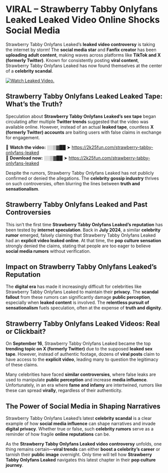 # VIRAL – Strawberry Tabby Onlyfans Leaked Leaked Video Online Shocks Social Media 

Strawberry Tabby Onlyfans Leaked’s **leaked video controversy** is taking the internet by storm! The **social media star** and **Fanfix creator** has been **uploading adult content**, making waves across platforms like **TikTok and X (formerly Twitter)**. Known for consistently posting **viral content**, Strawberry Tabby Onlyfans Leaked has now found themselves at the center of a **celebrity scandal**.  

[![Watch Leaked Video.](https://miro.medium.com/v2/resize:fit:828/format:webp/1*cilzJN44JGOrTw9NJCrNHA.gif "Watch Leaked Video")](https://2k25fun.com/strawberry-tabby-onlyfans-leaked)

## **Strawberry Tabby Onlyfans Leaked Leaked Tape: What’s the Truth?**  
Speculation about **Strawberry Tabby Onlyfans Leaked’s sex tape** began circulating after multiple **Twitter trends** suggested that the video was available online. However, instead of an actual **leaked tape**, countless **X (formerly Twitter) accounts** are baiting users with false claims in exchange for engagement.  

🔹 **Watch the video:** ░░▒▓██ ➤ https://2k25fun.com/strawberry-tabby-onlyfans-leaked  
🔹 **Download now:** ░░▒▓██ ➤ https://2k25fun.com/strawberry-tabby-onlyfans-leaked  

Despite the rumors, Strawberry Tabby Onlyfans Leaked has not publicly confirmed or denied the allegations. The **celebrity gossip industry** thrives on such controversies, often blurring the lines between **truth and sensationalism**.  

## **Strawberry Tabby Onlyfans Leaked and Past Controversies**  
This isn’t the first time **Strawberry Tabby Onlyfans Leaked’s reputation** has been tested by **internet speculation**. Back in **July 2024**, a similar **celebrity rumor** emerged, falsely claiming that Strawberry Tabby Onlyfans Leaked had an **explicit video leaked online**. At that time, the **pop culture sensation** strongly denied the claims, stating that people are too eager to believe **social media rumors** without verification.  

## **Impact on Strawberry Tabby Onlyfans Leaked’s Reputation**  
The **digital era** has made it increasingly difficult for celebrities like Strawberry Tabby Onlyfans Leaked to maintain their **privacy**. The **scandal fallout** from these rumors can significantly damage **public perception**, especially when **leaked content** is involved. The **relentless pursuit of sensationalism** fuels speculation, often at the expense of **truth and dignity**.  

## **Strawberry Tabby Onlyfans Leaked Videos: Real or Clickbait?**  
On **September 16**, Strawberry Tabby Onlyfans Leaked became the top **trending topic on X (formerly Twitter)** due to the supposed **leaked sex tape**. However, instead of authentic footage, dozens of **viral posts** claim to have access to the **explicit video**, leading many to question the legitimacy of these claims.  

Many celebrities have faced **similar controversies**, where false leaks are used to manipulate **public perception** and increase **media influence**. Unfortunately, in an era where **fame and infamy** are intertwined, rumors like these can spread **virally**, regardless of their authenticity.  

## **The Power of Social Media in Shaping Narratives**  
Strawberry Tabby Onlyfans Leaked’s latest **celebrity scandal** is a clear example of how **social media influence** can shape narratives and invade **digital privacy**. Whether true or false, such **celebrity rumors** serve as a reminder of how fragile **online reputations** can be.  

As the **Strawberry Tabby Onlyfans Leaked video controversy** unfolds, one thing remains certain—**viral trends** can either **boost a celebrity’s career** or tarnish their **public image** overnight. Only time will tell how **Strawberry Tabby Onlyfans Leaked** navigates this latest chapter in their **pop culture journey**. 